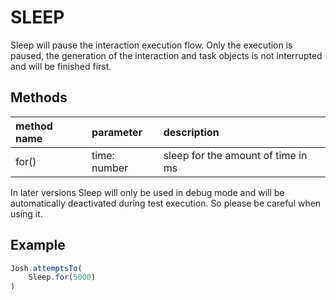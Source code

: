 # SLEEP

Sleep will pause the interaction execution flow. Only the execution is paused, the generation of the interaction and 
task objects is not interrupted and will be finished first.

## Methods

| method name | parameter | description |
|:---|:---|:---|
| for() |   time: number | sleep for the amount of time in ms |


In later versions Sleep will only be used in debug mode and will be automatically deactivated during test execution. 
So please be careful when using it.

## Example

```typescript
Josh.attemptsTo(
    Sleep.for(5000)
)
```